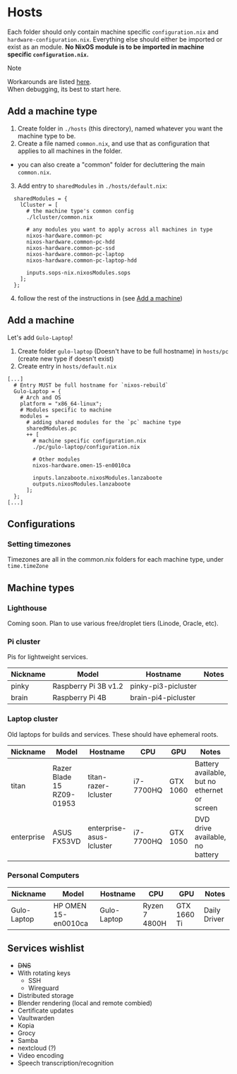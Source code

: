 # Hosts

Each folder should only contain machine specific `configuration.nix` and `hardware-configuration.nix`. Everything else should either be imported or exist as an module. **No NixOS module is to be imported in machine specific `configuration.nix`.** 

> [!NOTE]
> Workarounds are listed [here](./workarounds.md).<br>
> When debugging, its best to start here.

## Add a machine type

1. Create folder in `./hosts` (this directory), named whatever you want the machine type to be.
2. Create a file named `common.nix`, and use that as configuration that applies to all machines in the folder.
  - you can also create a "common" folder for decluttering the main `common.nix`.
3. Add entry to `sharedModules` in `./hosts/default.nix`:
```
  sharedModules = {
    lCluster = [
      # the machine type's common config
      ./lcluster/common.nix

      # any modules you want to apply across all machines in type
      nixos-hardware.common-pc
      nixos-hardware.common-pc-hdd
      nixos-hardware.common-pc-ssd
      nixos-hardware.common-pc-laptop
      nixos-hardware.common-pc-laptop-hdd

      inputs.sops-nix.nixosModules.sops
    ];
  };
```
4. follow the rest of the instructions in (see [Add a machine](#add-a-machine))

## Add a machine

Let's add `Gulo-Laptop`!

1. Create folder `gulo-laptop` (Doesn't have to be full hostname) in `hosts/pc` (create new type if doesn't exist)
2. Create entry in `hosts/default.nix`
```
[...]
  # Entry MUST be full hostname for `nixos-rebuild`
  Gulo-Laptop = {
    # Arch and OS
    platform = "x86_64-linux";
    # Modules specific to machine
    modules =
      # adding shared modules for the `pc` machine type
      sharedModules.pc 
      ++ [
        # machine specific configuration.nix
        ./pc/gulo-laptop/configuration.nix

        # Other modules
        nixos-hardware.omen-15-en0010ca

        inputs.lanzaboote.nixosModules.lanzaboote
        outputs.nixosModules.lanzaboote
      ];
  };
[...]
```

## Configurations
### Setting timezones
Timezones are all in the common.nix folders for each machine type, under `time.timeZone`

## Machine types
### Lighthouse
Coming soon. Plan to use various free/droplet tiers (Linode, Oracle, etc).

### Pi cluster
Pis for lightweight services.

| Nickname | Model | Hostname | Notes |
|-|-|-|-|
| pinky | Raspberry Pi 3B v1.2 | pinky-pi3-picluster |  |
| brain | Raspberry Pi 4B | brain-pi4-picluster| |

### Laptop cluster
Old laptops for builds and services. These should have ephemeral roots.

| Nickname | Model | Hostname | CPU | GPU | Notes |
|-|-|-|-|-|-|
| titan | Razer Blade 15 RZ09-01953 | titan-razer-lcluster | i7-7700HQ | GTX 1060 |Battery available, but no ethernet or screen |
| enterprise | ASUS FX53VD | enterprise-asus-lcluster | i7-7700HQ | GTX 1050 | DVD drive available, no battery |

### Personal Computers
| Nickname | Model | Hostname | CPU | GPU | Notes |
|-|-|-|-|-|-|
| Gulo-Laptop | HP OMEN 15-en0010ca | Gulo-Laptop | Ryzen 7 4800H | GTX 1660 Ti | Daily Driver |

## Services wishlist

- ~~DNS~~
- With rotating keys
  - SSH
  - Wireguard
- Distributed storage
- Blender rendering (local and remote combied)
- Certificate updates
- Vaultwarden
- Kopia
- Grocy
- Samba
- nextcloud (?)
- Video encoding
- Speech transcription/recognition